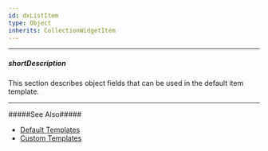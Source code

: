 ```yaml
---
id: dxListItem
type: Object
inherits: CollectionWidgetItem
---
```

---
##### shortDescription
This section describes object fields that can be used in the default item template.

---
#####See Also#####
- [Default Templates](/Documentation/Guide/Widgets/Common/Templates/#Default_Templates)
- [Custom Templates](/Documentation/Guide/Widgets/Common/Templates/#Custom_Templates)
